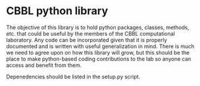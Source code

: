 # CBBL python library

The objective of this library is to hold python packages, classes, methods, etc. that could be useful by the members of the CBBL computational laboratory.
Any code can be incorporated given that it is properly documented and is written with useful generalization in mind. There is much we need to agree upon on 
how this library will grow, but this should be the place to make python-based coding contributions to the lab so anyone can access and benefit from them.

Depenedencies should be listed in the setup.py script.
